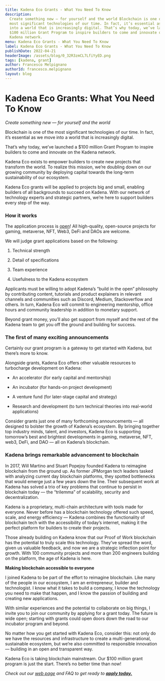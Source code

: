 ```yaml
---
title: Kadena Eco Grants - What You Need To Know
description:
  Create something new — for yourself and the world Blockchain is one of the
  most significant technologies of our time. In fact, it’s essential as we move
  into a world that is increasingly digital. That’s why today, we’ve launched a
  $100 million Grant Program to inspire builders to come and innovate on the
  Kadena network.
menu: Kadena Eco Grants - What You Need To Know
label: Kadena Eco Grants - What You Need To Know
publishDate: 2022-04-21
headerImage: /assets/blog/0_32R3zmCL7LfiYyED.png
tags: [kadena, grant]
author: Francesco Melpignano
authorId: francesco.melpignano
layout: blog
---
```


# Kadena Eco Grants: What You Need To Know

_Create something new — for yourself and the world_

Blockchain is one of the most significant technologies of our time. In fact,
it’s essential as we move into a world that is increasingly digital.

That’s why today, we’ve launched a $100 million Grant Program to inspire
builders to come and innovate on the Kadena network.

Kadena Eco exists to empower builders to create new projects that transform the
world. To realize this mission, we’re doubling down on our growing community by
deploying capital towards the long-term sustainability of our ecosystem.

Kadena Eco grants will be applied to projects big and small, enabling builders
of all backgrounds to succeed on Kadena. With our network of technology experts
and strategic partners, we’re here to support builders every step of the way.

### How it works

The application process is
[open](https://khnrs3ltkjv.typeform.com/grant-app?typeform-source=www.google.com)!
All high-quality, open-source projects for gaming, metaverse, NFT, Web3, DeFi
and DAOs are welcome.

We will judge grant applications based on the following:

1.  Technical strength

2.  Detail of specifications

3.  Team experience

4.  Usefulness to the Kadena ecosystem

Applicants must be willing to adopt Kadena’s “build in the open” philosophy by
contributing content, tutorials and product explainers in relevant channels and
communities such as Discord, Medium, Stackoverflow and others. In turn, Kadena
Eco will commit to engineering mentorship, office hours and community leadership
in addition to monetary support.

Beyond grant money, you’ll also get support from myself and the rest of the
Kadena team to get you off the ground and building for success.

### The first of many exciting announcements

Certainly our grant program is a gateway to get started with Kadena, but there’s
more to know.

Alongside grants, Kadena Eco offers other valuable resources to turbocharge
development on Kadena:

- An accelerator (for early capital and mentorship)

- An incubator (for hands-on project development)

- A venture fund (for later-stage capital and strategy)

- Research and development (to turn technical theories into real-world
  applications)

Consider grants just one of many forthcoming announcements — all designed to
bolster the growth of Kadena’s ecosystem. By bringing together top industry
minds, talent, and investors, Kadena Eco is supporting tomorrow’s best and
brightest developments in gaming, metaverse, NFT, web3, DeFi, and DAO — all on
Kadena’s blockchain.

### Kadena brings remarkable advancement to blockchain

In 2017, Will Martino and Stuart Popejoy founded Kadena to reimagine blockchain
from the ground up. As former JPMorgan tech leaders tasked with analyzing
current day blockchain platforms, they spotted bottlenecks that would emerge
just a few years down the line. Their subsequent work at Kadena has solved a
trio of key problems that continue to persist in blockchain today — the
“trilemma” of scalability, security and decentralization.

Kadena is a proprietary, multi-chain architecture with tools made for everyone.
Never before has a blockchain technology offered such speed, scale, and energy
efficiency — Kadena combines the functionality of blockchain tech with the
accessibility of today’s internet, making it the perfect platform for builders
to create their projects.

Those already building on Kadena know that our Proof of Work blockchain has the
potential to truly scale this technology. They’ve spread the word, given us
valuable feedback, and now we are a strategic inflection point for growth. With
100 community projects and more than 200 engineers building on the platform, the
age of Kadena is here.

**Making blockchain accessible to everyone**

I joined Kadena to be part of the effort to reimagine blockchain. Like many of
the people in our ecosystem, I am an entrepreneur, builder and technologist. I
know what it takes to build a company, I know the technology you need to make
that happen, and I know the passion of building and creating new applications.

With similar experiences and the potential to collaborate on big things, I
invite you to join our community by applying for a grant today. The future is
wide open; starting with grants could open doors down the road to our incubator
program and beyond.

No matter how you get started with Kadena Eco, consider this: not only do we
have the resources and infrastructure to create a multi-generational,
sustainable ecosystem, but we’re also committed to responsible innovation —
building in an open and transparent way.

Kadena Eco is taking blockchain mainstream. Our $100 million grant program is
just the start. There’s no better time than now!

_Check out our [web page](https://kadena.io/eco/) and FAQ to get ready to
**[apply today.](https://khnrs3ltkjv.typeform.com/grant-app?typeform-source=www.google.com)**_

